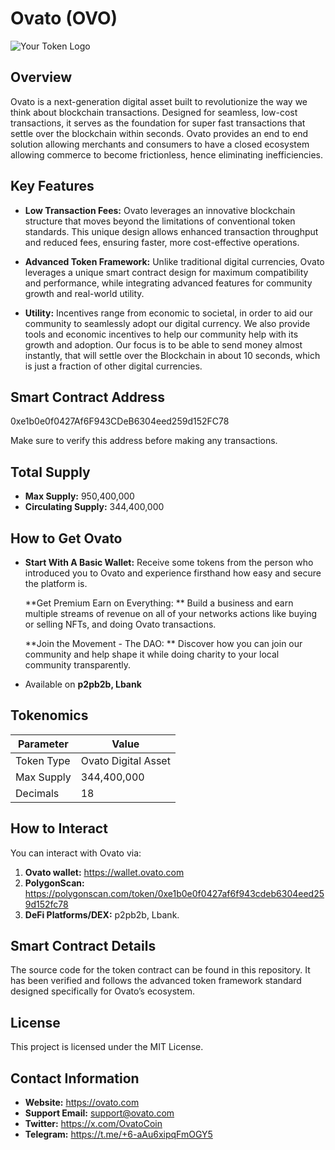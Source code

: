 # Ovato (OVO)

![Your Token Logo](https://res.cloudinary.com/commerce/image/upload/v1725997493/q36rwrx5kspwkg6qvhvf.png)  

## Overview
Ovato is a next-generation digital asset built to revolutionize the way we think about blockchain transactions. Designed for seamless, low-cost transactions, it serves as the foundation for super fast transactions that settle over the blockchain within seconds. Ovato provides an end to end solution allowing merchants and consumers to have a closed ecosystem allowing commerce to become frictionless, hence eliminating inefficiencies.

## Key Features
- **Low Transaction Fees:** Ovato leverages an innovative blockchain structure that moves beyond the limitations of conventional token standards. This unique design allows enhanced transaction throughput and reduced fees, ensuring faster, more cost-effective operations.

- **Advanced Token Framework:** Unlike traditional digital currencies, Ovato leverages a unique smart contract design for maximum compatibility and performance, while integrating advanced features for community growth and real-world utility.

- **Utility:**  Incentives range from economic to societal, in order to aid our community to seamlessly adopt our digital currency. We also provide tools and economic incentives to help our community help with its growth and adoption. Our focus is to be able to send money almost instantly, that will settle over the Blockchain in about 10 seconds, which is just a fraction of other digital currencies.

## Smart Contract Address
0xe1b0e0f0427Af6F943CDeB6304eed259d152FC78

Make sure to verify this address before making any transactions.

## Total Supply
- **Max Supply:** 950,400,000
- **Circulating Supply:** 344,400,000

## How to Get Ovato
- **Start With A Basic Wallet:**
    Receive some tokens from the person who introduced you to Ovato and experience firsthand how easy and secure the platform is.

  **Get Premium Earn on Everything: **
    Build a business and earn multiple streams of revenue on all of your networks actions like buying or selling NFTs, and doing Ovato transactions.

  **Join the Movement - The DAO: **
    Discover how you can join our community and help shape it while doing charity to your local community transparently.
- Available on **p2pb2b, Lbank**

## Tokenomics
| Parameter          | Value                      |
|--------------------|----------------------------|
| Token Type         | Ovato Digital Asset        |
| Max Supply         | 344,400,000                |
| Decimals           | 18                         |


## How to Interact
You can interact with Ovato via:
1. **Ovato wallet:** https://wallet.ovato.com
2. **PolygonScan:** https://polygonscan.com/token/0xe1b0e0f0427af6f943cdeb6304eed259d152fc78
3. **DeFi Platforms/DEX:** p2pb2b, Lbank.

## Smart Contract Details
The source code for the token contract can be found in this repository. It has been verified and follows the advanced token framework standard designed specifically for Ovato’s ecosystem.


## License
This project is licensed under the MIT License.

## Contact Information
- **Website:** https://ovato.com
- **Support Email:** support@ovato.com
- **Twitter:** https://x.com/OvatoCoin
- **Telegram:** https://t.me/+6-aAu6xipqFmOGY5